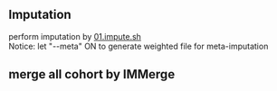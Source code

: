 ## Imputation
perform imputation by [01.impute.sh](01.impute.sh) <br>
Notice: let "--meta" ON to generate weighted file for meta-imputation

## merge all cohort by IMMerge
